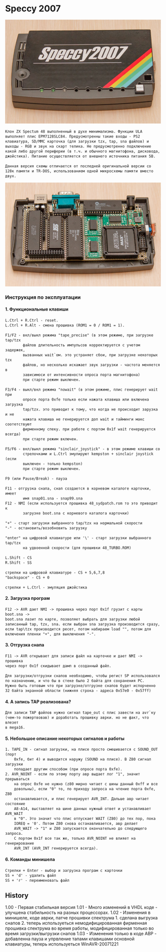 # Speccy 2007

<img src="images/speccy2007_2.jpg"/>

	Клон ZX Spectum 48 выполненный в духе минимализма. Функции ULA выполняет плис EPM7128SLC84. Предусмотренны такие входы - PS2 клавиатура, SD/MMC карточка (для загрузки tzx, tap, sna файлов) и выходы - RGB и звук на скарт телика. Не предусмотренно подключение какой либо другой периферии (в т.ч. и обычного магнитофона, дисковода, джойстика). Питание осуществляется от внешнего источника питания 5В.

	Данная версия схемы отличается от последней оригинальной версии со 128к памяти и TR-DOS, использованием одной микросхемы памяти вместо двух.

<img src="images/speccy2007_1.jpg"/>

### Инструкция по эксплуатации

#### 1. Функциональные клавиши

	L.Ctrl + R.Ctrl - reset.
	L.Ctrl + R.Alt - смена прошивка (ROM1 = 0 / ROM1 = 1).

	F1/F2 - вкл/выкл режима "tape_precise" (в этом режиме, при загрузке tap/tzx
			файлов длительность импульсов корректируется с учетом задержек,
			вызванных wait`ом. это устраняет сбои, при загрузке некоторых tzx
			файлов, но несколько искажает звук загрузки - частота меняется в
			зависимоси от интенсивности опроса порта магнитофона)
			при старте режим выключен.

	F3/F4 - выкл/вкл режима "nowait" (в этом режиме, плис генерирует wait при
			опросе порта 0xfe только если нажата клавиша или включена загрузка
			tap/tzx. это приводит к тому, что когда не происходит зарузка и не
			нажата клавиша не генерируется доп wait и тайминги макс соотетствуют
			фирменному спеку. при работе с портом 0x1f wait генерируется всегда)
			при старте режим включен.

	F5/F6 - вкл/выкл режима "sinclair_joystick" - в этом режиме клавиши со
			стрелочками и L.Ctrl эмулируют kempston + sinclair joystick (если
			выключен - только kempston)
			при старте режим выключен.

	F9 (или Pause/Break) - пауза

	F11 - отгрузка снапа, снап создается в корневом каталоге карточки, имеет
			имя snap01.sna - snap99.sna
	F12 - NMI (если используется прошивка 48_sydpatch.rom то это приводит к
			загрузке boot.sna с корневого каталога карточки)

	"+" - старт загрузки выбранного tap/tzx на нормальной скорости
	"-" - остановить/возобновить загрузку

	"enter" на цифровой клавиатуре или '\' - старт загрузки выбранного tap/tzx
			на удвоенной скорости (для прошивки 48_TURBO.ROM)

	L.Shift - CS
	R.Shift - SS

	стрелки на цифровой клавиатуре - CS + 5,6,7,8
	"backspace" - CS + 0

	стрелки + L.Ctrl - эмуляция джойстика

#### 2. Загрузка програм

	F12 -> AVR дает NMI -> прошивка через порт 0x1f грузит с карты boot.sna ->
	boot.sna лазит по карте, позволяет выбрать для загрузки любой
	записанный tap, tzx, sna. если выбран sna загрузка производится сразу,
	если tap\tzx производится ресет, потом набираем load "", потом для
	включения пленки "+", для выключения "-".

#### 3. Отгрузка снапа

	F11 -> AVR открывает для записи файл на карточке и дает NMI -> прошивка
	через порт 0x1f скидывает дамп в созданный файл.

	Для загрузки/отгрузки снапов необходимо, чтобы регист SP использовался
	по назначению, и что бы в стеке было 2 байта для сохранения PC.
	Нужно быть готовым что при загрузке/отгрузке снапов будет испорченно
	32 байта экранной области (нижняя строка - адреса 0x57e0 - 0x57ff)

#### 4. А запись TAP реализована?

	Для записи TAP файлов нужно сигнал tape_out c плис завести на avr`ку
	(чем-то пожертвовав) и доработать прошивку аврки. но не факт, что влезет
	в mega16.

#### 5. Небольшое описание некоторых сигналов и работы

	1. TAPE_IN - сигнал загрузки, на плисе просто смешивается с SOUND_OUT (порт
		0xfe, бит 4) и выводится наружу (SOUND на плисе). В Z80 сигнал загрузки
		попадает другим способом (при опросе порта 0xfe).
	2. AVR_NOINT - если по этому порту авр выдает лог "1", значит прерываться
		на опрос 0xfe не нужно (z80 мирно читает с шины данный 0xff и все
		довольны), если "0" то, по приходу запроса на чтение порта 0xfe, Z80
		останавливается, и плис генерирует AVR_INT. Дальше авр читает состояние
		A8-A14, выставляет на шине данных нужный ответ и устанавливает AVR_WAIT
		в "0". Это значит что плис отпускает WAIT (Z80) до тех пор, пока
		IOREQ = '0'. Потом Z80 снова останавливается, авр делает
		AVR_WAIT -> "1" и Z80 запускается окончательно до следующего запроса.
		С портом 0x1f все так же, только AVR_NOINT не влияет на генерирование
		AVR_INT (AVR_INT генерируется всегда).

#### 6. Команды минишела

	Стрелки + Enter - выбор и загрузка програм с карточки
	SS + 'd' - удалить файл
	SS + 'r' - переименовать файл

## History

  1.00 - Первая стабильная версия
  1.01 - Много изменений в VHDL коде - улучшена стабильность на разных процессорах.
  1.02 - Изменения в минишеле, коде аврки, патче прошивки спектрума
		1. сделана выгрузка снапов
		2. теперь используеться немодифицированная фирменная прошивка спектрума
			во время работы, модифицированная только во время загрузки/выгрузки
			снапов
  1.03 - Изменения только в коде АВР - добавленна пауза и упрвление тапами
		клавишами основной клавиатуры, теперь используеться WinAVR-20071221
